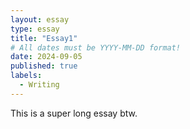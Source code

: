```yaml
---
layout: essay
type: essay
title: "Essay1"
# All dates must be YYYY-MM-DD format!
date: 2024-09-05
published: true
labels:
  - Writing
---
```


This is a super long essay btw.